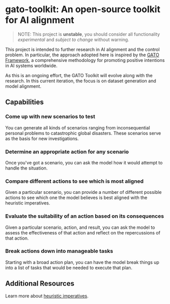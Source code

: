 # gato-toolkit: An open-source toolkit for AI alignment

> NOTE: This project is **unstable**, you should consider all functionality *experimental* and *subject to change* without warning.

This project is intended to further research in AI alignment and the control problem.
In particular, the approach adopted here is inspired by the [GATO Framework](https://www.gatoframework.org/),
a comprehensive methodology for promoting positive intentions in AI systems worldwide.

As this is an ongoing effort, the GATO Toolkit will evolve along with the research.
In this current iteration, the focus is on dataset generation and model alignment.

## Capabilities

### Come up with new scenarios to test
You can generate all kinds of scenarios ranging from inconsequential personal problems to catastrophic global disasters.
These scenarios serve as the basis for new investigations.

### Determine an appropriate action for any scenario
Once you've got a scenario, you can ask the model how it would attempt to handle the situation.

### Compare different actions to see which is most aligned
Given a particular scenario, you can provide a number of different possible actions to see which one the model believes
is best aligned with the heuristic imperatives.

### Evaluate the suitability of an action based on its consequences
Given a particular scenario, action, and result, you can ask the model to assess the effectiveness of that action and
reflect on the repercussions of that action.

### Break actions down into manageable tasks
Starting with a broad action plan, you can have the model break things up into a list of tasks that would be needed
to execute that plan.

## Additional Resources
Learn more about [heuristic imperatives](https://github.com/daveshap/RLHI).
